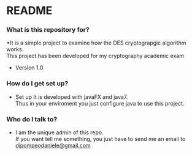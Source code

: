 README
=========
### What is this repository for? ###

*It is a simple project to examine how the DES cryptograpgic algorithm works.  
This project has been developed for my cryptography academic exam
* Version 1.0

### How do I get set up? ###

* Set up
It is developed with javaFX and java7.  
Thus in your enviroment you just configure java to use this project. 

### Who do I talk to? ###

* I am the unique admin of this repo.  
If you want tell me something, you just have to send me an email to dipompeodaniele@gmail.com
